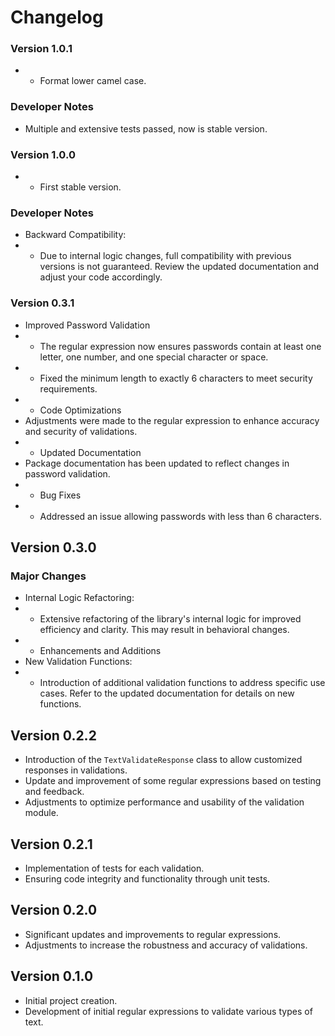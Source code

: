 # Changelog


### Version 1.0.1
- * Format lower camel case.

### Developer Notes
- Multiple and extensive tests passed, now is stable version.

### Version 1.0.0
- * First stable version.

### Developer Notes
- Backward Compatibility:
- * Due to internal logic changes, full compatibility with previous versions is not guaranteed. Review the updated documentation and adjust your code accordingly.

### Version 0.3.1
- Improved Password Validation
- * The regular expression now ensures passwords contain at least one letter, one number, and one special character or space.
- * Fixed the minimum length to exactly 6 characters to meet security requirements. 
- * Code Optimizations
- Adjustments were made to the regular expression to enhance accuracy and security of validations.
- * Updated Documentation
- Package documentation has been updated to reflect changes in password validation.
- * Bug Fixes
- * Addressed an issue allowing passwords with less than 6 characters.

## Version 0.3.0

### Major Changes
- Internal Logic Refactoring:
- * Extensive refactoring of the library's internal logic for improved efficiency and clarity. This may result in behavioral changes.
- * Enhancements and Additions
- New Validation Functions:
- * Introduction of additional validation functions to address specific use cases. Refer to the updated documentation for details on new functions.

    
## Version 0.2.2
- Introduction of the `TextValidateResponse` class to allow customized responses in validations.
- Update and improvement of some regular expressions based on testing and feedback.
- Adjustments to optimize performance and usability of the validation module.


## Version 0.2.1
- Implementation of tests for each validation.
- Ensuring code integrity and functionality through unit tests.


## Version 0.2.0
- Significant updates and improvements to regular expressions.
- Adjustments to increase the robustness and accuracy of validations.


## Version 0.1.0
- Initial project creation.
- Development of initial regular expressions to validate various types of text.







